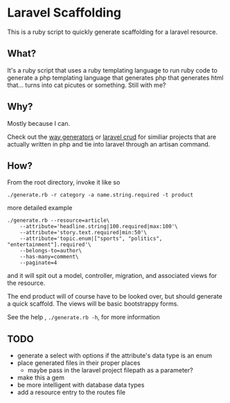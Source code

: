 # Laravel Scaffolding

This is a ruby script to quickly generate scaffolding for a laravel resource.

## What?

It's a ruby script that uses a ruby templating language to run ruby code to
generate a php templating language that generates php that generates html
that... turns into cat picutes or something. Still with me?

## Why?

Mostly because I can.

Check out the [way
generators](https://github.com/laracasts/Laravel-5-Generators-Extended) or
[laravel crud](https://github.com/kEpEx/laravel-crud-generator) for similiar
projects that are actually written in php and tie into laravel through an
artisan command.

## How?

From the root directory, invoke it like so

```
./generate.rb -r category -a name.string.required -t product
```

more detailed example

```
./generate.rb --resource=article\
    --attribute='headline.string|100.required|max:100'\
    --attribute='story.text.required|min:50'\
    --attribute='topic.enum|["sports", "politics", "entertainment"].required'\
    --belongs-to=author\
    --has-many=comment\
    --paginate=4
```

and it will spit out a model, controller, migration, and associated views for
the resource.

The end product will of course have to be looked over, but should generate a
quick scaffold. The views will be basic bootstrappy forms.

See the help , `./generate.rb -h`, for more information

## TODO

- generate a select with options if the attribute's data type is an enum
- place generated files in their proper places
    - maybe pass in the laravel project filepath as a parameter?
- make this a gem
- be more intelligent with database data types
- add a resource entry to the routes file

